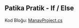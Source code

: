 ## Patika Pratik - If / Else

Kod Bloğu: [ManavProject.cs](https://github.com/batuhan-uzun/ManavUygulamasi/blob/master/ManavProject.cs)
